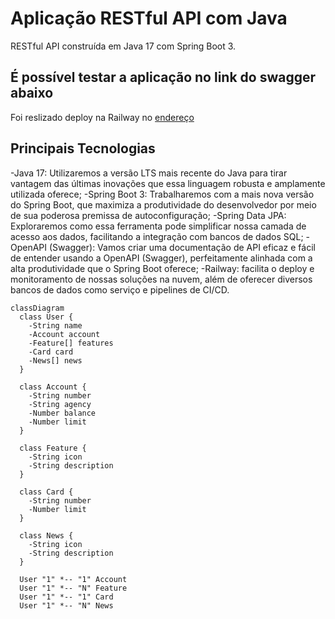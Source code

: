 # Aplicação RESTful API com Java 

RESTful API  construída em Java 17 com Spring Boot 3.

## É possível testar a aplicação no link do swagger abaixo
Foi reslizado deploy na Railway no [endereço](https://sdw-nicholas-2023.up.railway.app/swagger-ui/index.html#/)

## Principais Tecnologias
-Java 17: Utilizaremos a versão LTS mais recente do Java para tirar vantagem das últimas inovações que essa linguagem robusta e amplamente utilizada oferece;
-Spring Boot 3: Trabalharemos com a mais nova versão do Spring Boot, que maximiza a produtividade do desenvolvedor por meio de sua poderosa premissa de autoconfiguração;
-Spring Data JPA: Exploraremos como essa ferramenta pode simplificar nossa camada de acesso aos dados, facilitando a integração com bancos de dados SQL;
-OpenAPI (Swagger): Vamos criar uma documentação de API eficaz e fácil de entender usando a OpenAPI (Swagger), perfeitamente alinhada com a alta produtividade que o Spring Boot oferece;
-Railway: facilita o deploy e monitoramento de nossas soluções na nuvem, além de oferecer diversos bancos de dados como serviço e pipelines de CI/CD.

```mermaid
classDiagram
  class User {
    -String name
    -Account account
    -Feature[] features
    -Card card
    -News[] news
  }

  class Account {
    -String number
    -String agency
    -Number balance
    -Number limit
  }

  class Feature {
    -String icon
    -String description
  }

  class Card {
    -String number
    -Number limit
  }

  class News {
    -String icon
    -String description
  }

  User "1" *-- "1" Account
  User "1" *-- "N" Feature
  User "1" *-- "1" Card
  User "1" *-- "N" News

```

